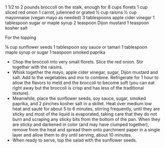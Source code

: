 1 1/2 to 2 pounds broccoli on the stalk, enough for 8 cups florets
1 cup sliced red onion
1 carrot, julienned or grated
½ cup raisins
½ cup mayonnaise (vegan mayo as needed)
3 tablespoons apple cider vinegar
1 tablespoon sugar or maple syrup
2 teaspoon Dijon mustard
1 teaspoon kosher salt

For the topping

¼ cup sunflower seeds
1 tablespoon soy sauce or tamari
1 tablespoon maple syrup or sugar
1 teaspoon smoked paprika

- Chop the broccoli into very small florets. Slice the red onion. Stir together with the raisins.
- Whisk together the mayo, apple cider vinegar, sugar, Dijon mustard and salt. Add to the vegetables and mix to combine. Refrigerate for 1 hour to allow the flavors to meld and the broccoli to become soft (you can eat right away but the broccoli is crisp and has less of the traditional texture).
- Meanwhile, place the sunflower seeds, soy sauce, sugar, smoked paprika, and 2 pinches kosher salt in a skillet. Heat over medium low heat and sauté for about 5 to 6 minutes, stirring frequently, until they are sticky and most of the liquid is evaporated, taking care that they do not burn and scraping any sticky bits from the bottom of the pan. When they are sticky and darkened in color (and may have clumped together), remove from the heat and spread them onto parchment paper in a single layer and allow them to dry until serving, about 10 minutes.
- When ready to serve, top the salad with the sunflower seeds.
